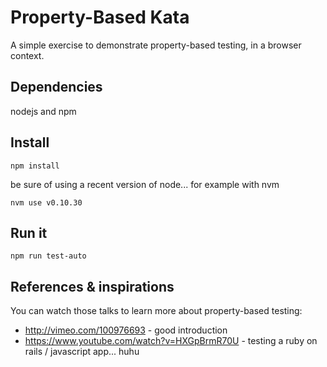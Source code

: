 Property-Based Kata
===================

A simple exercise to demonstrate property-based testing, in a browser
context.

Dependencies
------------

nodejs and npm

Install
-------

```
npm install
```

be sure of using a recent version of node... for example with nvm
```
nvm use v0.10.30
```

Run it
------

```
npm run test-auto
```


References & inspirations
-------------------------

You can watch those talks to learn more about property-based testing:

* http://vimeo.com/100976693 - good introduction
* https://www.youtube.com/watch?v=HXGpBrmR70U - testing a ruby on
  rails / javascript app... huhu
